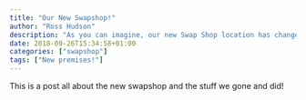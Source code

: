 ```yaml
---
title: "Our New Swapshop!"
author: "Ross Hudson"
description: "As you can imagine, our new Swap Shop location has changed a lot since we've got our keys and we definitely haven't been standing idly by!"
date: 2018-09-26T15:34:58+01:00
categories: ["swapshop"]
tags: ["New premises!"]
---
```



This is a post all about the new swapshop and the stuff we gone and did!

